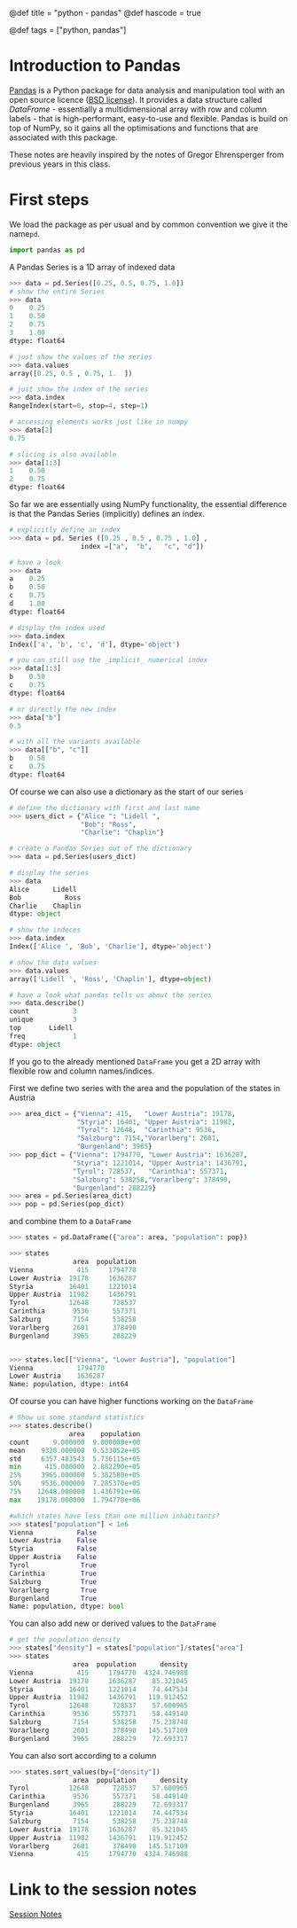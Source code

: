@def title = "python - pandas"
@def hascode = true

@def tags = ["python, pandas"]

# Introduction to Pandas

[Pandas](https://pandas.pydata.org/) is a Python package for data analysis and manipulation tool with an open source licence ([BSD license](https://github.com/pandas-dev/pandas/blob/main/LICENSE)). 
It provides a data structure called _DataFrame_ - essentially a multidimensional array with row and column labels - that is high-performant, easy-to-use and flexible.
Pandas is build on top of NumPy, so it gains all the optimisations and functions that are associated with this package. 

These notes are heavily inspired by the notes of Gregor Ehrensperger from previous years in this class.  

# First steps

We load the package as per usual and by common convention we give it the name`pd`. 

```python
import pandas as pd
```
A Pandas Series is a 1D array of indexed data

```python
>>> data = pd.Series([0.25, 0.5, 0.75, 1.0])
# show the entire Series
>>> data
0    0.25
1    0.50
2    0.75
3    1.00
dtype: float64

# just show the values of the series
>>> data.values
array([0.25, 0.5 , 0.75, 1.  ])

# just show the index of the series
>>> data.index
RangeIndex(start=0, stop=4, step=1)

# accessing elements works just like in numpy
>>> data[2]
0.75

# slicing is also available
>>> data[1:3]
1    0.50
2    0.75
dtype: float64
```

So far we are essentially using NumPy functionality, the essential difference is that the Pandas Series (implicitly) defines an index.
```python
# explicitly define an index
>>> data = pd. Series ([0.25 , 0.5 , 0.75 , 1.0] ,
                  index =["a",  "b",   "c", "d"])

# have a look
>>> data
a    0.25
b    0.50
c    0.75
d    1.00
dtype: float64

# display the index used
>>> data.index
Index(['a', 'b', 'c', 'd'], dtype='object')

# you can still use the _implicit_ numerical index
>>> data[1:3]
b    0.50
c    0.75
dtype: float64

# or directly the new index
>>> data["b"]
0.5

# with all the variants available
>>> data[["b", "c"]]
b    0.50
c    0.75
dtype: float64
```

Of course we can also use a dictionary as the start of our series

```python
# define the dictionary with first and last name
>>> users_dict = {"Alice ": "Lidell ",
                  "Bob": "Ross",
                  "Charlie": "Chaplin"}

# create a Pandas Series out of the dictionary
>>> data = pd.Series(users_dict)

# display the series
>>> data
Alice      Lidell 
Bob           Ross
Charlie    Chaplin
dtype: object

# show the indeces
>>> data.index
Index(['Alice ', 'Bob', 'Charlie'], dtype='object')

# show the data values
>>> data.values
array(['Lidell ', 'Ross', 'Chaplin'], dtype=object)

# have a look what pandas tells us about the series
>>> data.describe()
count           3
unique          3
top       Lidell 
freq            1
dtype: object

```

If you go to the already mentioned `DataFrame` you get a 2D array with flexible row and column names/indices.

First we define two series with the area and the population of the states in Austria
```python
>>> area_dict = {"Vienna": 415,   "Lower Austria": 19178,
                 "Styria": 16401, "Upper Austria": 11982,
                 "Tyrol": 12648,  "Carinthia": 9536,
                 "Salzburg": 7154,"Vorarlberg": 2601,
                 "Burgenland": 3965}
>>> pop_dict = {"Vienna": 1794770, "Lower Austria": 1636287,
                "Styria": 1221014, "Upper Austria": 1436791,
                "Tyrol": 728537,   "Carinthia": 557371,
                "Salzburg": 538258,"Vorarlberg": 378490,
                "Burgenland": 288229}
>>> area = pd.Series(area_dict)
>>> pop = pd.Series(pop_dict)
```

and combine them to a `DataFrame`
```python
>>> states = pd.DataFrame({"area": area, "population": pop})

>>> states
                area  population
Vienna           415     1794770
Lower Austria  19178     1636287
Styria         16401     1221014
Upper Austria  11982     1436791
Tyrol          12648      728537
Carinthia       9536      557371
Salzburg        7154      538258
Vorarlberg      2601      378490
Burgenland      3965      288229


>>> states.loc[["Vienna", "Lower Austria"], "population"]
Vienna           1794770
Lower Austria    1636287
Name: population, dtype: int64
```

Of course you can have higher functions working on the `DataFrame`
```python
# Show us some standard statistics 
>>> states.describe()
               area    population
count      9.000000  9.000000e+00
mean    9320.000000  9.533052e+05
std     6357.483543  5.736115e+05
min      415.000000  2.882290e+05
25%     3965.000000  5.382580e+05
50%     9536.000000  7.285370e+05
75%    12648.000000  1.436791e+06
max    19178.000000  1.794770e+06

#which states have less than one million inhabitants?
>>> states["population"] < 1e6
Vienna           False
Lower Austria    False
Styria           False
Upper Austria    False
Tyrol             True
Carinthia         True
Salzburg          True
Vorarlberg        True
Burgenland        True
Name: population, dtype: bool
```

You can also add new or derived values to the `DataFrame`
```python
# get the population density
>>> states["density"] = states["population"]/states["area"]
>>> states
                area  population      density
Vienna           415     1794770  4324.746988
Lower Austria  19178     1636287    85.321045
Styria         16401     1221014    74.447534
Upper Austria  11982     1436791   119.912452
Tyrol          12648      728537    57.600965
Carinthia       9536      557371    58.449140
Salzburg        7154      538258    75.238748
Vorarlberg      2601      378490   145.517109
Burgenland      3965      288229    72.693317
```

You can also sort according to a column
```python
>>> states.sort_values(by=["density"])
                area  population      density
Tyrol          12648      728537    57.600965
Carinthia       9536      557371    58.449140
Burgenland      3965      288229    72.693317
Styria         16401     1221014    74.447534
Salzburg        7154      538258    75.238748
Lower Austria  19178     1636287    85.321045
Upper Austria  11982     1436791   119.912452
Vorarlberg      2601      378490   145.517109
Vienna           415     1794770  4324.746988
```

# Link to the session notes
[Session Notes](/assets/pages/python/Session2.html)
